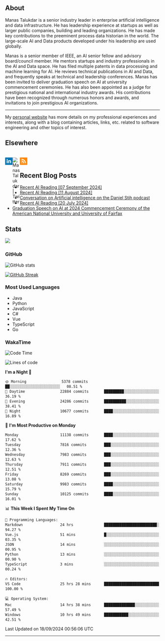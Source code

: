 ## About

Manas Talukdar is a senior industry leader in enterprise artificial intelligence and data infrastructure. He has leadership experience at startups as well as larger public companies, building and leading organizations. He has made key contributions to the preeminent process data historian in the world. The large-scale AI and Data products developed under his leadership are used globally.

Manas is a senior member of IEEE, an AI senior fellow and advisory board/council member. He mentors startups and industry professionals in the AI and Data space. He has filed multiple patents in data processing and machine learning for AI. He reviews technical publications in AI and Data, and frequently speaks at technical and leadership conferences. Manas has been invited to deliver graduation speech on AI at university commencement ceremonies. He has also been appointed as a judge for prestigious national and international industry awards. His contributions have been recognized through numerous honors and awards, and invitations to join prestigious AI organizations.

---

My [personal website](https://manastalukdar.github.io/) has more details on my professional experiences and interests, along with a blog containing articles, links, etc. related to software engineering and other topics of interest.

## Elsewhere

</br>

<a href="https://www.linkedin.com/in/manastalukdar" target="_blank">
  <img align="left" alt="Manas Talukdar | Linkedin" width="24px" src="https://raw.githubusercontent.com/edent/SuperTinyIcons/master/images/svg/linkedin.svg" />
</a>
<a href="https://www.twitter.com/manastalukdar" target="_blank">
  <img align="left" alt="Manas Talukdar | Twitter" width="24px" src="https://github.com/TheDudeThatCode/TheDudeThatCode/blob/master/Assets/Twitter.svg" />
</a>
<a href="https://manastalukdar.github.io/" target="_blank">
  <img align="left" alt="Manas Talukdar | Website" width="24px" src="https://github.com/edent/SuperTinyIcons/blob/master/images/svg/rss.svg" />
</a>

</br>

## Recent Blog Posts

<!-- BLOG:START -->
- [Recent AI Reading [07 September 2024]](https://manastalukdar.github.io/blog/2024/09/07/recent-ai-reading-07-september-2024/)
- [Recent AI Reading [11 August 2024]](https://manastalukdar.github.io/blog/2024/08/11/recent-ai-reading-11-august-2024/)
- [Conversation on Artificial intelligence on the Daniel Stih podcast](https://manastalukdar.github.io/blog/2024/08/10/conversation-artificial-intelligence-daniel-stih-podcast/)
- [Recent AI Reading [20 July 2024]](https://manastalukdar.github.io/blog/2024/07/20/recent-ai-reading-20-july-2024/)
- [Graduation Speech on AI at 2024 Commencement Ceremony of the American National University and University of Fairfax](https://manastalukdar.github.io/blog/2024/06/22/graduation-speech-ai-2024-commencement-anu-uf/)
<!-- BLOG:END -->

## Stats

![](https://komarev.com/ghpvc/?username=manastalukdar)

### GitHub

![GitHub stats](https://github-readme-stats.vercel.app/api?username=manastalukdar&show_icons=true&hide_border=true&hide_rank=true&hide_title=true&icon_color=79ff97&text_color=cecac3&bg_color=4d4b4b)

[![GitHub Streak](https://streak-stats.demolab.com?user=manastalukdar&hide_border=true&border_radius=4&date_format=M%20j%5B%2C%20Y%5D&background=4D4B4B)](https://git.io/streak-stats)

### Most Used Languages

- Java
- Python
- JavaScript
- C#
- Vue
- TypeScript
- Go

<!--
![Top Langs](https://github-readme-stats.vercel.app/api/top-langs/?username=manastalukdar&layout=compact&hide_border=true&hide_title=true&icon_color=79ff97&text_color=cecac3&bg_color=4d4b4b)
-->

### WakaTime

<!--START_SECTION:waka-->
![Code Time](http://img.shields.io/badge/Code%20Time-4%2C825%20hrs%2042%20mins-blue)

![Lines of code](https://img.shields.io/badge/From%20Hello%20World%20I%27ve%20Written-16.8%20million%20lines%20of%20code-blue)

**I'm a Night 🦉** 

```text
🌞 Morning                5378 commits        ██░░░░░░░░░░░░░░░░░░░░░░░   08.51 % 
🌆 Daytime                22884 commits       █████████░░░░░░░░░░░░░░░░   36.19 % 
🌃 Evening                24286 commits       ██████████░░░░░░░░░░░░░░░   38.41 % 
🌙 Night                  10677 commits       ████░░░░░░░░░░░░░░░░░░░░░   16.89 % 
```
📅 **I'm Most Productive on Monday** 

```text
Monday                   11138 commits       ████░░░░░░░░░░░░░░░░░░░░░   17.62 % 
Tuesday                  7816 commits        ███░░░░░░░░░░░░░░░░░░░░░░   12.36 % 
Wednesday                7983 commits        ███░░░░░░░░░░░░░░░░░░░░░░   12.63 % 
Thursday                 7911 commits        ███░░░░░░░░░░░░░░░░░░░░░░   12.51 % 
Friday                   8269 commits        ███░░░░░░░░░░░░░░░░░░░░░░   13.08 % 
Saturday                 9983 commits        ████░░░░░░░░░░░░░░░░░░░░░   15.79 % 
Sunday                   10125 commits       ████░░░░░░░░░░░░░░░░░░░░░   16.01 % 
```


📊 **This Week I Spent My Time On** 

```text
💬 Programming Languages: 
Markdown                 24 hrs              ████████████████████████░   94.27 % 
Vue.js                   51 mins             █░░░░░░░░░░░░░░░░░░░░░░░░   03.35 % 
JSON                     14 mins             ░░░░░░░░░░░░░░░░░░░░░░░░░   00.95 % 
Python                   13 mins             ░░░░░░░░░░░░░░░░░░░░░░░░░   00.90 % 
TypeScript               3 mins              ░░░░░░░░░░░░░░░░░░░░░░░░░   00.24 % 

🔥 Editors: 
VS Code                  25 hrs 28 mins      █████████████████████████   100.00 % 

💻 Operating System: 
Mac                      14 hrs 38 mins      ██████████████░░░░░░░░░░░   57.49 % 
Windows                  10 hrs 49 mins      ███████████░░░░░░░░░░░░░░   42.51 % 
```


 Last Updated on 18/09/2024 00:56:06 UTC
<!--END_SECTION:waka-->

---

<!--

**manastalukdar/manastalukdar** is a ✨ _special_ ✨ repository because its `README.md` (this file) appears on your GitHub profile.

Here are some ideas to get you started:

- 🔭 I’m currently working on ...
- 🌱 I’m currently learning ...
- 👯 I’m looking to collaborate on ...
- 🤔 I’m looking for help with ...
- 💬 Ask me about ...
- 📫 How to reach me: ...
- 😄 Pronouns: ...
- ⚡ Fun fact: ...
-->
